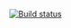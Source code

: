 [![Build status](https://ci.appveyor.com/api/projects/status/6s87j163gi460eak?svg=true)](https://ci.appveyor.com/project/sabir116rus/selenium)